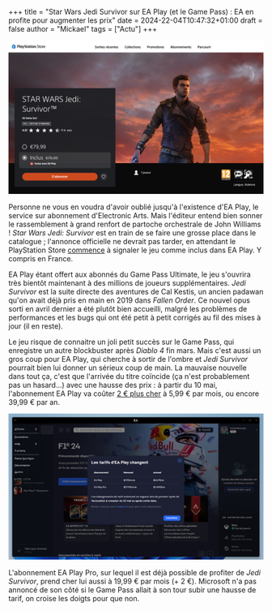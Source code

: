 +++
title = "Star Wars Jedi Survivor sur EA Play (et le Game Pass) : EA en profite pour augmenter les prix"
date = 2024-22-04T10:47:32+01:00
draft = false
author = "Mickael"
tags = ["Actu"]
+++ 

![Jedi Survivor sur le PS Store](EAPlay-2.jpg "")

Personne ne vous en voudra d'avoir oublié jusqu'à l'existence d'EA Play, le service sur abonnement d'Electronic Arts. Mais l'éditeur entend bien sonner le rassemblement à grand renfort de partoche orchestrale de John Williams ! *Star Wars Jedi: Survivor* est en train de se faire une grosse place dans le catalogue ; l'annonce officielle ne devrait pas tarder, en attendant le PlayStation Store [commence](https://store.playstation.com/fr-fr/product/EP0006-PPSA07784_00-APPLEJACKGAME000) à signaler le jeu comme inclus dans EA Play. Y compris en France.

EA Play étant offert aux abonnés du Game Pass Ultimate, le jeu s'ouvrira très bientôt maintenant à des millions de joueurs supplémentaires. *Jedi Survivor* est la suite directe des aventures de Cal Kestis, un ancien padawan qu'on avait déjà pris en main en 2019 dans *Fallen Order*. Ce nouvel opus sorti en avril dernier a été plutôt bien accueilli, malgré les problèmes de performances et les bugs qui ont été petit à petit corrigés au fil des mises à jour (il en reste).

Le jeu risque de connaitre un joli petit succès sur le Game Pass, qui enregistre un autre blockbuster après *Diablo 4* fin mars. Mais c'est aussi un gros coup pour EA Play, qui cherche à sortir de l'ombre et *Jedi Survivor* pourrait bien lui donner un sérieux coup de main. La mauvaise nouvelle dans tout ça, c'est que l'arrivée du titre coïncide (ça n'est probablement pas un hasard…) avec une hausse des prix : à partir du 10 mai, l'abonnement EA Play va coûter [2 € plus cher](https://nostick.fr/articles/2024/avril/1304-resume-semaine/#un-peu-plus-de-vrac-je-vous-le-mets-quand-même-allez) à 5,99 € par mois, ou encore 39,99 € par an.

![Nouveaux tarifs d'EA Play](EAPlay.jpg "Oui c'est en dollars canayens.")

L'abonnement EA Play Pro, sur lequel il est déjà possible de profiter de *Jedi Survivor*, prend cher lui aussi à 19,99 € par mois (+ 2 €). Microsoft n'a pas annoncé de son côté si le Game Pass allait à son tour subir une hausse de tarif, on croise les doigts pour que non.